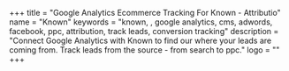 +++
title = "Google Analytics Ecommerce Tracking For Known - Attributio"
name = "Known"
keywords = "known, , google analytics, cms, adwords, facebook, ppc, attribution, track leads, conversion tracking"
description = "Connect Google Analytics with Known to find our where your leads are coming from. Track leads from the source - from search to ppc."
logo = ""
+++
